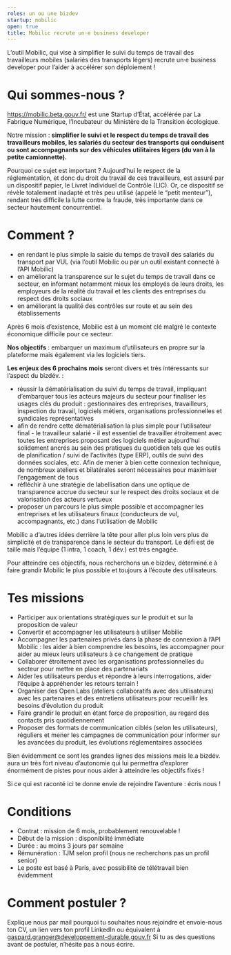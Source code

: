 ```yaml
---
roles: un ou une bizdev
startup: mobilic
open: true 
title: Mobilic recrute un·e business developer
---
```


L’outil Mobilic, qui vise à simplifier le suivi du temps de travail des travailleurs mobiles (salariés des transports légers) recrute un·e business developer pour l’aider à accélérer son déploiement !

# Qui sommes-nous ?

https://mobilic.beta.gouv.fr/ est une Startup d’État, accélérée par La Fabrique Numérique, l’Incubateur du Ministère de la Transition écologique.

Notre mission : **simplifier le suivi et le respect du temps de travail des travailleurs mobiles, les salariés du secteur des transports qui conduisent ou sont accompagnants sur des véhicules utilitaires légers (du van à la petite camionnette).**

Pourquoi ce sujet est important ? Aujourd’hui le respect de la réglementation, et donc du droit du travail de ces travailleurs, est assuré par un dispositif papier, le Livret Individuel de Contrôle (LIC). Or, ce dispositif se révèle totalement inadapté et très peu utilisé (appelé le “petit menteur”), rendant très difficile la lutte contre la fraude, très importante dans ce secteur hautement concurrentiel.
 
# Comment ?

- en rendant le plus simple la saisie du temps de travail des salariés du transport par VUL (via l’outil Mobilic ou par un outil existant connecté à l’API Mobilic)
- en améliorant la transparence sur le sujet du temps de travail dans ce secteur, en informant notamment mieux les employés de leurs droits, les employeurs de la réalité du travail et les clients des entreprises du respect des droits sociaux 
- en améliorant la qualité des contrôles sur route et au sein des établissements 
 
Après 6 mois d’existence, Mobilic est à un moment clé malgré le contexte économique difficile pour ce secteur. 

**Nos objectifs** : embarquer un maximum d’utilisateurs en propre sur la plateforme mais également via les logiciels tiers.

**Les enjeux des 6 prochains mois** seront divers et très intéressants sur l’aspect du bizdév. : 

- réussir la dématérialisation du suivi du temps de travail, impliquant d’embarquer tous les acteurs majeurs du secteur pour finaliser les usages clés du produit : gestionnaires des entreprises, travailleurs, inspection du travail, logiciels métiers, organisations professionnelles et syndicales représentatives
- afin de rendre cette dématérialisation la plus simple pour l’utilisateur final - le travailleur salarié - il est essentiel de travailler étroitement avec toutes les entreprises proposant des logiciels métier aujourd’hui solidement ancrés au sein des pratiques du quotidien tels que les outils de planification / suivi de l’activités (type ERP), outils de suivi des données sociales, etc. Afin de mener à bien cette connexion technique, de nombreux ateliers et bilatérales seront nécessaires pour maximiser l’engagement de tous
- réfléchir à une stratégie de labellisation dans une optique de transparence accrue du secteur sur le respect des droits sociaux et de valorisation des acteurs vertueux
- proposer un parcours le plus simple possible et accompagner les entreprises et les utilisateurs finaux (conducteurs de vul, accompagnants, etc.) dans l’utilisation de Mobilic 
 
Mobilic a d’autres idées derrière la tête pour aller plus loin vers plus de simplicité et de transparence dans le secteur du transport. Le défi est de taille mais l’équipe (1 intra, 1 coach, 1 dév.) est très engagée.
 
Pour atteindre ces objectifs, nous recherchons un.e bizdev, déterminé.e à faire grandir Mobilic le plus possible et toujours à l’écoute des utilisateurs.
 
# Tes missions 

- Participer aux orientations stratégiques sur le produit et sur la proposition de valeur
- Convertir et accompagner les utilisateurs à utiliser Mobilic
- Accompagner les partenaires privés dans la phase de connexion à l’API Mobilic : les aider à bien comprendre les besoins, les accompagner pour aider au mieux leurs utilisateurs à ce changement de pratique 
- Collaborer étroitement avec les organisations professionnelles du secteur pour mettre en place des partenariats
- Aider les utilisateurs perdus et répondre à leurs interrogations, aider l’équipe à appréhender les retours terrain ! 
- Organiser des Open Labs (ateliers collaboratifs avec des utilisateurs) avec les partenaires et des entretiens utilisateurs pour recueillir les besoins d’évolution du produit
- Faire grandir le produit en étant force de proposition, au regard des contacts pris quotidiennement
- Proposer des formats de communication ciblés (selon les utilisateurs), réguliers et mener les campagnes de communication pour informer sur les avancées du produit, les évolutions réglementaires associées 

Bien évidemment ce sont les grandes lignes des missions mais le.a bizdév. aura un très fort niveau d’autonomie qui lui permettra d’explorer énormément de pistes pour nous aider à atteindre les objectifs fixés !

Si ce qui est raconté ici te donne envie de rejoindre l’aventure : écris nous ! 

# Conditions

- Contrat : mission de 6 mois, probablement renouvelable !
- Début de la mission : disponibilité immédiate 
- Durée : au moins 3 jours par semaine
- Rémunération : TJM selon profil (nous ne recherchons pas un profil senior)
- Le poste est basé à Paris, avec possibilité de télétravail bien évidemment

# Comment postuler ?

Explique nous par mail pourquoi tu souhaites nous rejoindre et envoie-nous ton CV, un lien vers ton profil LinkedIn ou équivalent à gaspard.granger@developpement-durable.gouv.fr
Si tu as des questions avant de postuler, n’hésite pas à nous écrire. 

